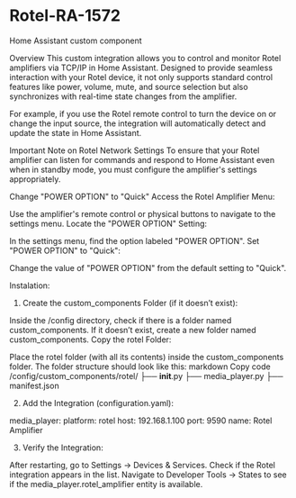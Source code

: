 # Rotel-RA-1572
Home Assistant custom component

Overview
This custom integration allows you to control and monitor Rotel amplifiers via TCP/IP in Home Assistant. Designed to provide seamless interaction with your Rotel device, it not only supports standard control features like power, volume, mute, and source selection but also synchronizes with real-time state changes from the amplifier.

For example, if you use the Rotel remote control to turn the device on or change the input source, the integration will automatically detect and update the state in Home Assistant.

Important Note on Rotel Network Settings
To ensure that your Rotel amplifier can listen for commands and respond to Home Assistant even when in standby mode, you must configure the amplifier's settings appropriately.

Change "POWER OPTION" to "Quick"
Access the Rotel Amplifier Menu:

Use the amplifier's remote control or physical buttons to navigate to the settings menu.
Locate the "POWER OPTION" Setting:

In the settings menu, find the option labeled "POWER OPTION".
Set "POWER OPTION" to "Quick":

Change the value of "POWER OPTION" from the default setting to "Quick".

Instalation:

1. Create the custom_components Folder (if it doesn’t exist):

Inside the /config directory, check if there is a folder named custom_components.
If it doesn’t exist, create a new folder named custom_components.
Copy the rotel Folder:

Place the rotel folder (with all its contents) inside the custom_components folder.
The folder structure should look like this:
markdown
Copy code
/config/custom_components/rotel/
    ├── __init__.py
    ├── media_player.py
    ├── manifest.json

2. Add the Integration (configuration.yaml):

media_player:
    platform: rotel
    host: 192.168.1.100
    port: 9590
    name: Rotel Amplifier

3. Verify the Integration:

After restarting, go to Settings → Devices & Services.
Check if the Rotel integration appears in the list.
Navigate to Developer Tools → States to see if the media_player.rotel_amplifier entity is available.
